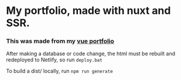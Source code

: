# My portfolio, made with nuxt and SSR.

### This was made from my [vue portfolio](https://github.com/leomet07/vue-portfolio)

After making a database or code change, the html must be rebuilt and redeployed to Netlify, so run `deploy.bat`

To build a dist/ locally, run `npm run generate`
